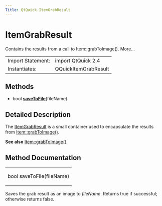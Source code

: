 ```yaml
---
Title: QtQuick.ItemGrabResult
---
```

        
ItemGrabResult
==============

<span class="subtitle"></span>
Contains the results from a call to Item::grabToImage(). More...

|                   |                      |
|-------------------|----------------------|
| Import Statement: | import QtQuick 2.4   |
| Instantiates:     | QQuickItemGrabResult |

<span id="methods"></span>
Methods
-------

-   bool ****[saveToFile](#saveToFile-method)****(fileName)

<span id="details"></span>
Detailed Description
--------------------

The [ItemGrabResult](index.html) is a small container used to encapsulate the results from [Item::grabToImage()](../QtQuick.Item.md#grabToImage-method).

**See also** [Item::grabToImage()](../QtQuick.Item.md#grabToImage-method).

Method Documentation
--------------------

<table>
<colgroup>
<col width="100%" />
</colgroup>
<tbody>
<tr class="odd">
<td><p><span id="saveToFile-method"></span><span class="type">bool</span> <span class="name">saveToFile</span>(<span class="type">fileName</span>)</p></td>
</tr>
</tbody>
</table>

Saves the grab result as an image to *fileName*. Returns true if successful; otherwise returns false.

